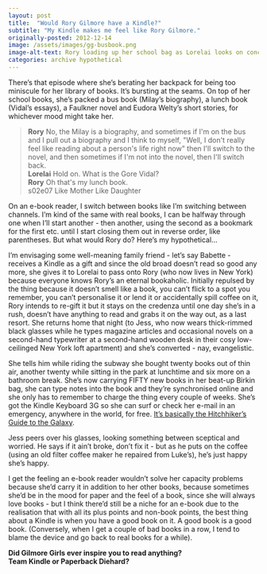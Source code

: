 ```yaml
---
layout: post
title:  "Would Rory Gilmore have a Kindle?"
subtitle: "My Kindle makes me feel like Rory Gilmore."
originally-posted: 2012-12-14
image: /assets/images/gg-busbook.png
image-alt-text: Rory loading up her school bag as Lorelai looks on concerned
categories: archive hypothetical
---
```

There’s that episode where she’s berating her backpack for being too miniscule for her library of books. It’s bursting at the seams. On top of her school books, she’s packed a bus book (Milay’s biography), a lunch book (Vidal’s essays), a Faulkner novel and Eudora Welty’s short stories, for whichever mood might take her. 

> __Rory__  No, the Milay is a biography, and sometimes if I'm on the bus and I pull out a biography and I think to myself, "Well, I don't really feel like reading about a person's life right now" then I'll switch to the novel, and then sometimes if I'm not into the novel, then I'll switch back.  
> __Lorelai__  Hold on. What is the Gore Vidal?  
> __Rory__  Oh that's my lunch book.  
> <span class="episode-ref">s02e07 Like Mother Like Daughter</span>

On an e-book reader, I switch between books like I’m switching between channels. I’m kind of the same with real books, I can be halfway through one when I’ll start another - then another, using the second as a bookmark for the first etc. until I start closing them out in reverse order, like parentheses. But what would Rory do? Here’s my hypothetical...

I’m envisaging some well-meaning family friend - let’s say Babette - receives a Kindle as a gift and since the old broad doesn’t read so good any more, she gives it to Lorelai to pass onto Rory (who now lives in New York) because everyone knows Rory’s an eternal bookaholic. Initially repulsed by the thing because it doesn’t smell like a book, you can’t flick to a spot you remember, you can’t personalise it or lend it or accidentally spill coffee on it, Rory intends to re-gift it but it stays on the credenza until one day she’s in a rush, doesn’t have anything to read and grabs it on the way out, as a last resort. She returns home that night (to Jess, who now wears thick-rimmed black glasses while he types magazine articles and occasional novels on a second-hand typewriter at a second-hand wooden desk in their cosy low-ceilinged New York loft apartment) and she’s converted - nay, evangelistic.

She tells him while riding the subway she bought twenty books out of thin air, another twenty while sitting in the park at lunchtime and six more on a bathroom break. She’s now carrying FIFTY new books in her beat-up Birkin bag, she can type notes into the book and they’re synchronised online and she only has to remember to charge the thing every couple of weeks. She’s got the Kindle Keyboard 3G so she can surf or check her e-mail in an emergency, anywhere in the world, for free. [It’s basically the Hitchhiker’s Guide to the Galaxy](http://xkcd.com/548/).

Jess peers over his glasses, looking something between sceptical and worried. He says if it ain’t broke, don’t fix it - but as he puts on the coffee (using an old filter coffee maker he repaired from Luke’s), he’s just happy she’s happy.

I get the feeling an e-book reader wouldn’t solve her capacity problems because she’d carry it in addition to her other books, because sometimes she’d be in the mood for paper and the feel of a book, since she will always love books - but I think there’d still be a niche for an e-book due to the realisation that with all its plus points and non-book points, the best thing about a Kindle is when you have a good book on it. A good book is a good book. (Conversely, when I get a couple of bad books in a row, I tend to blame the device and go back to real books for a while).

__Did Gilmore Girls ever inspire you to read anything?__  
__Team Kindle or Paperback Diehard?__
